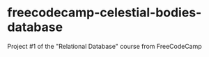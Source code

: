 # freecodecamp-celestial-bodies-database
Project #1 of the "Relational Database" course from FreeCodeCamp
